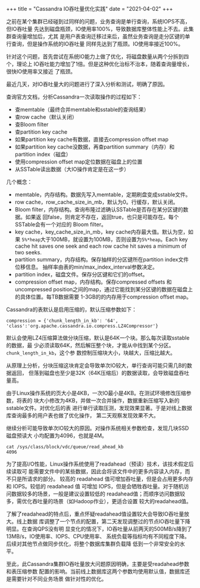 +++
title = "Cassandra IO吞吐量优化实践"
date = "2021-04-02"
+++

之前在某个集群已经碰到过同样的问题，业务查询是单行查询，系统IOPS不高，但IO吞吐量
先达到磁盘瓶颈，IO使用率100%，导致数据库整体性能上不去。此集群查询量增加后，尤其
是用户表查询迁移过来后，虽然业务查询是走分区键的单行查询，但是操作系统的IO吞吐量
同样先达到了瓶颈。IO使用率接近100%。

针对这个问题，首先尝试在系统IO能力上做了优化，将磁盘数量从两个分拆到四个，理论上
IO吞吐能力增加了1倍。但是这种优化治标不治本，随着查询量增长，很快IO使用率又接近
了瓶颈。

最近几天，对IO吞吐量大的问题进行了深入分析和测试，明确了原因。

查询官方文档，分析Cassandra一次读取操作的过程如下：
- 查memtable（最终合并memtable和sstable的查询结果）
- 查row cache（默认关闭）
- 查Bloom filter
- 查partition key cache
- 如果partition key cache有数据，直接去compression offset map
- 如果partition key cache没数据，再查partition summary（内存）和partition index（磁盘）
- 使用compression offset map定位数据在磁盘上的位置
- 从SSTable读出数据（大IO操作肯定是在这一步）

几个概念：
- memtable，内存结构。数据先写入memtable，定期刷盘变成sstable文件。
- row cache，row_cache_size_in_mb，默认为0。行缓存，默认关闭。
- Bloom filter，内存结构。查询布隆过滤确认SSTable是否存在某分区键的数据。如果返
  回false，则肯定不存在，返回true，也只是可能存在。每个SSTable会有一个对应的
  Bloom filter。
- key cache，key_cache_size_in_mb，key cache内存最大值。默认为空，如果
  `5%*heap`大于100MB，就设置为100MB，否则设置为`5%*heap`。Each key cache hit
  saves one seek and each row cache hit saves a minimum of two seeks.
- partition summary，内存结构。保存抽样的分区键所在partition index文件位移信息。
  抽样率由表的min/max_index_interval参数决定。
- partition index，磁盘文件。保存分区键和它们的offset。
- compression offset map，内存结构。保存compressed offsets 和 uncompressed
  position之间的map，通过它能找到某分区键的数据在磁盘上的具体位置。每TB数据需要
  1-3GB的的内存用于compression offset map。

Cassandra的表默认是启用压缩的，默认压缩参数如下：

    compression = {'chunk_length_in_kb': '64', 'class':'org.apache.cassandra.io.compress.LZ4Compressor'}

默认会使用LZ4压缩算法做分块压缩，默认是64K一个块。那么每次读取sstable的数据，最
少必须读取64K，然后解压整个块，才能从中找到某个分区。`chunk_length_in_kb`，这个参
数控制压缩块大小，块越大，压缩比越大。

从原理上分析，分块压缩这块肯定会导致单次IO较大，单行查询可能只需几B的数据返回，
但落到磁盘也至少是32K（64K压缩后）的数据读取，会导致磁盘吞吐量高。

由于Linux操作系统的页大小是4KB，一次IO最小是4KB。在测试环境修改压缩参数，将表的
块大小修改为4KB，并做一次合并操作，数据重新压缩写入新的sstable文件。对优化后的表
进行单行读取压测，发现效果显著。于是对线上数据库查询最多的用户表也做了优化操作，
第二天观察发现效果不大。

继续分析可能导致单次IO较大的原因。对操作系统相关参数检查，发现几块SSD磁盘预读大
小均配置为4096，也就是4M。

    cat /sys/class/block/vdc/queue/read_ahead_kb
    4096

为了提高I/O性能，Linux操作系统使用了readahead（预读）技术，该技术假定后续读取可
能需要文件中的某些数据，因此会将该文件中的更多内容读入内存，而不只是所请求的部分。
较高的 readahead 值可增加吞吐量，但是会占用更多内存和 IOPS。较低的 readahead 值
可增加 IOPS，但是会牺牲吞吐量。对于随机访问数据较多的场景，一般是建议设置较低的
readahead值；而顺序访问数据较多，需优化吞吐量的场景（如Hadoop作业），更适合设置
较大的readahead值。

了解了readahead的特点后，重点怀疑readahead值设置较大会导致IO吞吐量放大。线上数据
库调整了一个节点的配置，第二天发现调整过的节点IO吞吐量下降明显。在查询QPS没有明
显变化的情况下，IO吞吐量从前两天的500MB/s降到了13MB/s，IO使用率、IOPS、CPU使用率、
系统负载等指标均有不同程度下降。后续对其他节点做同步优化，将整个数据库集群负载降
低到一个非常安全的水平。

至此，此Cassandra集群IO吞吐量放大问题原因明确，主要是受readahead参数和表压缩参数
配置的影响。当前线上数据库这两个参数均使用默认值，数据库还是需要针对不同业务场景
做针对性的优化。
